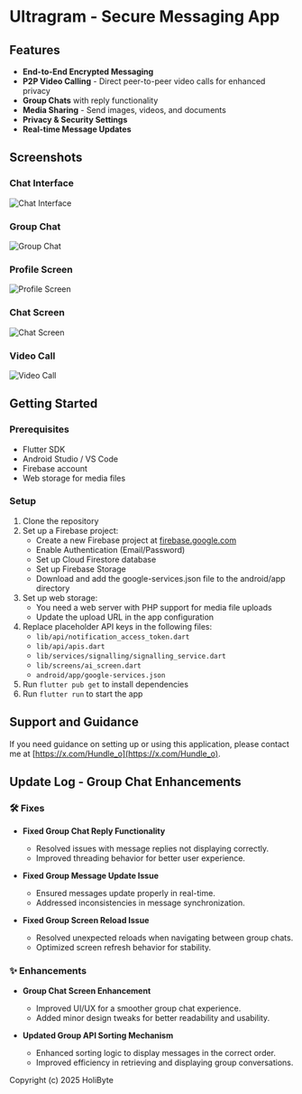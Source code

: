 # Ultragram - Secure Messaging App

## Features
- **End-to-End Encrypted Messaging**
- **P2P Video Calling** - Direct peer-to-peer video calls for enhanced privacy
- **Group Chats** with reply functionality
- **Media Sharing** - Send images, videos, and documents
- **Privacy & Security Settings**
- **Real-time Message Updates**

## Screenshots

### Chat Interface
![Chat Interface](./screenshots/scaled_Screenshot_20250317-030109.jpg)

### Group Chat
![Group Chat](./screenshots/scaled_Screenshot_20250317-030116.jpg)

### Profile Screen
![Profile Screen](./screenshots/scaled_Screenshot_20250317-030148.jpg)

### Chat Screen
![Chat Screen](./screenshots/scaled_Screenshot_20250317-030131.jpg)

### Video Call
![Video Call](./screenshots/Screenshot_1741238944.png)

### 

## Getting Started

### Prerequisites
- Flutter SDK
- Android Studio / VS Code
- Firebase account
- Web storage for media files

### Setup
1. Clone the repository
2. Set up a Firebase project:
   - Create a new Firebase project at [firebase.google.com](https://firebase.google.com)
   - Enable Authentication (Email/Password)
   - Set up Cloud Firestore database
   - Set up Firebase Storage
   - Download and add the google-services.json file to the android/app directory
3. Set up web storage:
   - You need a web server with PHP support for media file uploads
   - Update the upload URL in the app configuration
4. Replace placeholder API keys in the following files:
   - `lib/api/notification_access_token.dart`
   - `lib/api/apis.dart`
   - `lib/services/signalling/signalling_service.dart`
   - `lib/screens/ai_screen.dart`
   - `android/app/google-services.json`
5. Run `flutter pub get` to install dependencies
6. Run `flutter run` to start the app

## Support and Guidance
If you need guidance on setting up or using this application, please contact me at [https://x.com/Hundle_o](https://x.com/Hundle_o).

## Update Log - Group Chat Enhancements  

### 🛠 Fixes  
- **Fixed Group Chat Reply Functionality**  
  - Resolved issues with message replies not displaying correctly.  
  - Improved threading behavior for better user experience.  

- **Fixed Group Message Update Issue**  
  - Ensured messages update properly in real-time.  
  - Addressed inconsistencies in message synchronization.  

- **Fixed Group Screen Reload Issue**  
  - Resolved unexpected reloads when navigating between group chats.  
  - Optimized screen refresh behavior for stability.  

### ✨ Enhancements  
- **Group Chat Screen Enhancement**  
  - Improved UI/UX for a smoother group chat experience.  
  - Added minor design tweaks for better readability and usability.  

- **Updated Group API Sorting Mechanism**  
  - Enhanced sorting logic to display messages in the correct order.  
  - Improved efficiency in retrieving and displaying group conversations.  

Copyright (c) 2025 HoliByte

